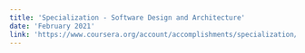 ```yaml
---
title: 'Specialization - Software Design and Architecture'
date: 'February 2021'
link: 'https://www.coursera.org/account/accomplishments/specialization/certificate/69MKTF93YVCN'
---
```

